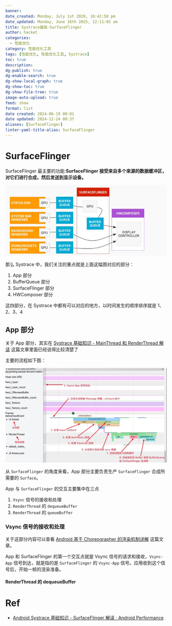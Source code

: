 ```yaml
---
banner: 
date_created: Monday, July 1st 2020, 10:42:58 pm
date_updated: Monday, June 16th 2025, 12:11:02 am
title: Systrace基础-SurfaceFlinger
author: hacket
categories:
  - 性能优化
category: 性能优化工具
tags: [性能优化, 性能优化工具, Systrace]
toc: true
description: 
dg-publish: true
dg-enable-search: true
dg-show-local-graph: true
dg-show-toc: true
dg-show-file-tree: true
image-auto-upload: true
feed: show
format: list
date created: 2024-06-19 00:01
date updated: 2024-12-24 00:37
aliases: [SurfaceFlinger]
linter-yaml-title-alias: SurfaceFlinger
---
```


# SurfaceFlinger

SurfaceFlinger 最主要的功能:**SurfaceFlinger 接受来自多个来源的数据缓冲区，对它们进行合成，然后发送到显示设备。**

![image.png|900](https://raw.githubusercontent.com/hacket/ObsidianOSS/master/obsidian202406190000856.png)

那么 Systrace 中，我们关注的重点就是上面这幅图对应的部分：

1. App 部分
2. BufferQueue 部分
3. SurfaceFlinger 部分
4. HWComposer 部分

这四部分，在 Systrace 中都有可以对应的地方，以时间发生的顺序排序就是 1、2、3、4

## App 部分

关于 App 部分，其实在 [Systrace 基础知识 - MainThread 和 RenderThread 解读](https://www.androidperformance.com/2019/11/06/Android-Systrace-MainThread-And-RenderThread/) 这篇文章里面已经说得比较清楚了

主要的流程如下图：

![image.png|1000](https://raw.githubusercontent.com/hacket/ObsidianOSS/master/obsidian202406190004148.png)

从 `SurfaceFlinger` 的角度来看，App 部分主要负责生产 `SurfaceFlinger` 合成所需要的 `Surface`。

App 与 `SurfaceFlinger` 的交互主要集中在三点

1. `Vsync` 信号的接收和处理
2. `RenderThread` 的 `dequeueBuffer`
3. `RenderThread` 的 `queueBuffer`

### Vsync 信号的接收和处理

关于这部分内容可以查看 [Android 基于 Choreographer 的渲染机制详解](https://www.androidperformance.com/2019/10/22/Android-Choreographer/) 这篇文章。

App 和 SurfaceFlinger 的第一个交互点就是 Vsync 信号的请求和接收，`Vsync-App` 信号到达，就是指的是 `SurfaceFlinger` 的 `Vsync-App` 信号。应用收到这个信号后，开始一帧的渲染准备。

#### RenderThread 的 dequeueBuffer

# Ref

- [Android Systrace 基础知识 - SurfaceFlinger 解读 · Android Performance](https://www.androidperformance.com/2020/02/14/Android-Systrace-SurfaceFlinger/)
